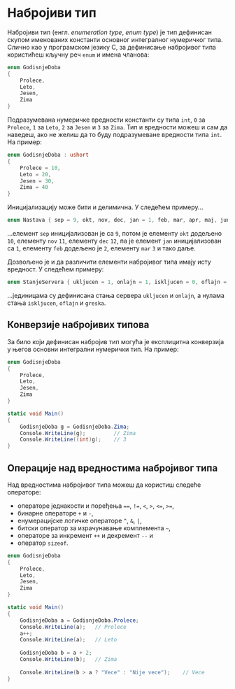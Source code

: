 # Набројиви тип

Набројиви тип (енгл. *enumeration type*, *enum type*) је тип дефинисан скупом
именованих константи основног интегралног нумеричког типа. Слично као у
програмском језику C, за дефинисање набројивог типа користићеш кључну реч
`enum` и имена чланова:

```cs
enum GodisnjeDoba
{
    Prolece,
    Leto,
    Jesen,
    Zima
}
```

Подразумевана нумеричке вредности константи су типа `int`, `0` за `Prolece`,
`1` за `Leto`, `2` за `Jesen` и `3` за `Zima`. Тип и вредности можеш и сам да
наведеш, ако не желиш да то буду подразумеване вредности типа `int`. На пример:

```cs
enum GodisnjeDoba : ushort
{
    Prolece = 10,
    Leto = 20,
    Jesen = 30,
    Zima = 40
}
```

Иницијализацију може бити и делимична. У следећем примеру...

```cs
enum Nastava { sep = 9, okt, nov, dec, jan = 1, feb, mar, apr, maj, jun };
```

…елемент `sep` иницијализован је са `9`, потом је елементу `okt` додељено `10`,
елементу `nov` `11`, елементу `dec` `12`, па је елемент `jan` иницијализован
са `1`, елементу `feb` додељено је `2`, елементу `mar` `3` и тако даље. 

Дозвољено је и да различити елементи набројивог типа имају исту вредност. У
следећем примеру:

```cs
enum StanjeServera { ukljucen = 1, onlajn = 1, iskljucen = 0, oflajn = 0, greska = 0 };
```

...јединицама су дефинисана стања сервера `ukljucen` и `onlajn`, а нулама стања
`iskljucen`, `oflajn` и `greska`.

## Конверзије набројивих типова

За било који дефинисан набројив тип могућа је експлицитна конверзија у његов
основни интегрални нумерички тип. На пример:

```cs
enum GodisnjeDoba
{
    Prolece,
    Leto,
    Jesen,
    Zima
}

static void Main()
{
    GodisnjeDoba g = GodisnjeDoba.Zima;
    Console.WriteLine(g);         // Zima
    Console.WriteLine((int)g);    // 3
}
```

## Операције над вредностима набројивог типа

Над вредностима набројивог типа можеш да користиш следеће операторе:

* операторе једнакости и поређења `==`, `!=`, `<`, `>`, `<=`, `>=`,
* бинарне операторе `+` и `-`,
* енумерацијске логичке операторе `^`, `&`, `|`,
* битски оператор за израчунавање комплемента `~`,
* операторе за инкремент `++` и декремент `--` и
* оператор `sizeof`.

```cs
enum GodisnjeDoba
{
    Prolece,
    Leto,
    Jesen,
    Zima
}

static void Main()
{
    GodisnjeDoba a = GodisnjeDoba.Prolece;
    Console.WriteLine(a);   // Prolece
    a++;
    Console.WriteLine(a);   // Leto
    
    GodisnjeDoba b = a + 2;
    Console.WriteLine(b);   // Zima
    
    Console.WriteLine(b > a ? "Vece" : "Nije vece");    // Vece
}
```
